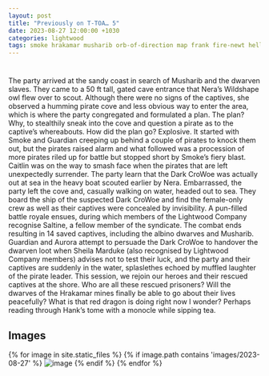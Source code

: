 ```yaml
---
layout: post
title: "Previously on T-TOA… 5"
date: 2023-08-27 12:00:00 +1030
categories: lightwood
tags: smoke hrakamar musharib orb-of-direction map frank fire-newt hellhound gremlin
---
```

#
The party arrived at the sandy coast in search of Musharib and the dwarven slaves. They came to a 50 ft tall, gated cave entrance that Nera’s Wildshape owl flew over to scout. Although there were no signs of the captives, she observed a humming pirate cove and less obvious way to enter the area, which is where the party congregated and formulated a plan. The plan? Why, to stealthily sneak into the cove and question a pirate as to the captive’s whereabouts. How did the plan go? Explosive. It started with Smoke and Guardian creeping up behind a couple of pirates to knock them out, but the pirates raised alarm and what followed was a procession of more pirates riled up for battle but stopped short by Smoke’s fiery blast. Caitlin was on the way to smash face when the pirates that are left unexpectedly surrender. The party learn that the Dark CroWoe was actually out at sea in the heavy boat scouted earlier by Nera. Embarrassed, the party left the cove and, casually walking on water, headed out to sea. They board the ship of the suspected Dark CroWoe and find the female-only crew as well as their captives were concealed by invisibility. A pun-filled battle royale ensues, during which members of the Lightwood Company recognise Saltine, a fellow member of the syndicate. The combat ends resulting in 14 saved captives, including the albino dwarves and Musharib. Guardian and Aurora attempt to persuade the Dark CroWoe to handover the dwarven loot when Sheila Marduke (also recognised by Lightwood Company members) advises not to test their luck, and the party and their captives are suddenly in the water, splaslethes echoed by muffled laughter of the pirate leader. This session, we rejoin our heroes and their rescued captives at the shore. Who are all these rescued prisoners? Will the dwarves of the Hrakamar mines finally be able to go about their lives peacefully? What is that red dragon is doing right now I wonder? Perhaps reading through Hank’s tome with a monocle while sipping tea.

## Images
{% for image in site.static_files %}
{% if image.path contains 'images/2023-08-27' %}
<img src="{{image.path}}" alt="image" />
{% endif %}
{% endfor %}

